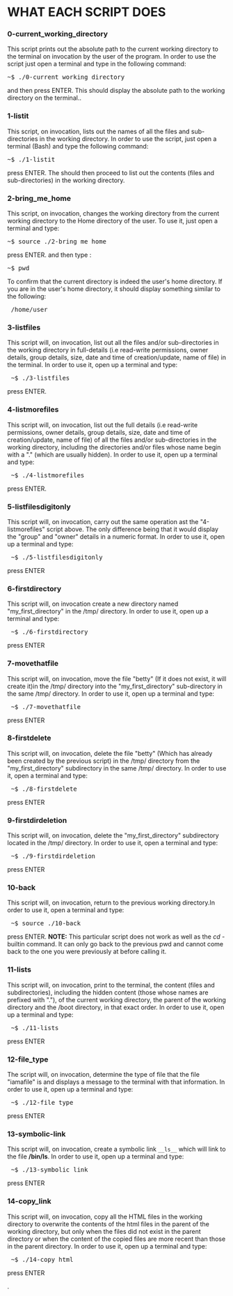 # WHAT EACH SCRIPT DOES

### 0-current_working_directory 
This script prints out the absolute path to the current working directory to the terminal on invocation by the user of the program. In order to use the script just open a terminal and type in the following command:

<p align="center">
<pre>
~$ ./0-current_working_directory
</pre>	
</p>



and then press ENTER. This should display the absolute path to the working directory on the terminal..

### 1-listit 
This script, on invocation, lists out the names of all the files and sub-directories in the working directory. In order to use the script, just open a terminal (Bash) and type the following command: 

<p align="center">
<pre>
~$ ./1-listit
</pre>	
</p>



press ENTER. The should then proceed to list out the contents (files and sub-directories) in the working directory.

### 2-bring_me_home 
This script, on invocation, changes the working directory from the current working directory to the Home directory of the user. To use it, just open a terminal and type: 


<p align="center">
<pre>
~$ source ./2-bring_me_home
</pre>	
</p>


press ENTER. and then type :


<p align="center">
<pre>
~$ pwd
</pre>	
</p>



To confirm that the current directory is indeed the user's home directory. If you are in the user's home directory, it should display something similar to the following: 


<p align="center">
<pre>
 /home/user  
</pre>	
</p>




### 3-listfiles
This script will, on invocation, list out all the files and/or sub-directories in the working directory in full-details (i.e read-write permissions, owner details, group details, size, date and time of creation/update, name of file) in the terminal. In order to use it, open up a terminal and type:


<p align="center">
<pre>
 ~$ ./3-listfiles  
</pre>	
</p>



press ENTER.


### 4-listmorefiles
This script will, on invocation, list out the full details (i.e read-write permissions, owner details, group details, size, date and time of creation/update, name of file) of all the files and/or sub-directories in the working directory, including the directories and/or files whose name begin with a "." (which are usually hidden). In order to use it, open up a terminal and type: 


<p align="center">
<pre>
 ~$ ./4-listmorefiles  
</pre>	
</p>


press ENTER.


### 5-listfilesdigitonly
This script will, on invocation, carry out the same operation ast the "4-listmorefiles" script above. The only difference being that it would display the "group" and "owner" details in a numeric format. In order to use it, open up a terminal and type:

<p align="center">
<pre>
 ~$ ./5-listfilesdigitonly  
</pre>	
</p>



press ENTER

### 6-firstdirectory
This script will, on invocation create a new directory named "my_first_directory" in the /tmp/ directory. In order to use it, open up a terminal and type:


<p align="center">
<pre>
 ~$ ./6-firstdirectory  
</pre>	
</p>



press ENTER


### 7-movethatfile
This script will, on invocation, move the file "betty" (If it does not exist, it will create it)in the /tmp/ directory into the "my_first_directory" sub-directory in the same /tmp/ directory. In order to use it, open up a terminal and type:

<p align="center">
<pre>
 ~$ ./7-movethatfile  
</pre>	
</p>


press ENTER


### 8-firstdelete
This script will, on invocation, delete the file "betty" (Which has already been created by the previous script) in the /tmp/ directory from the "my_first_directory" subdirectory in the same /tmp/ directory. In order to use it, open a terminal and type:

<p align="center">
<pre>
 ~$ ./8-firstdelete 
</pre>	
</p>


press ENTER


### 9-firstdirdeletion
This script will, on invocation, delete the "my_first_directory" subdirectory located in the /tmp/ directory. In order to use it, open a terminal and type:

<p align="center">
<pre>
 ~$ ./9-firstdirdeletion 
</pre>	
</p>


press ENTER



### 10-back
This script will, on invocation, return to the previous working directory.In order to use it, open a terminal and type:

<p align="center">
<pre>
 ~$ source ./10-back 
</pre>	
</p>


press ENTER.
**NOTE:** This particular script does not work as well as the *cd -* builtin command. It can only go back to the previous pwd and cannot come back to the one you were previously at before calling it.



### 11-lists
This script will, on invocation, print to the terminal, the content (files and subdirectories), including the hidden content (those whose names are prefixed with "."), of the current working directory, the parent of the working directory and the /boot directory, in that exact order. In order to use it, open up a terminal and type:

<p align="center">
<pre>
 ~$ ./11-lists 
</pre>	
</p>


press ENTER

### 12-file_type
The script will, on invocation, determine the type of file that the file "iamafile" is and displays a message to the terminal with that information. In order to use it, open up a terminal and type:

<p align="center">
<pre>
 ~$ ./12-file_type 
</pre>	
</p>


press ENTER


### 13-symbolic-link
This script will, on invocation, create a symbolic link `__ls__` which will link to the file **/bin/ls**. In order to use it, open up a terminal and type:
 
<p align="center">
<pre>
 ~$ ./13-symbolic_link 
</pre>	
</p>


press ENTER

### 14-copy_link 
This script will, on invocation, copy all the HTML files in the working directory to overwrite the contents of the html files in the parent of the working directory, but only when the files did not exist in the parent directory or when the content of the copied files are more recent than those in the parent directory. In order to use it, open up a terminal and type:


<p align="center">
<pre>
 ~$ ./14-copy_html 
</pre>	
</p>

press ENTER













. 

